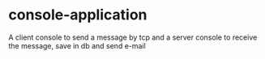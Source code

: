# console-application
A client console to send a message by tcp and a server console to receive the message, save in db and send e-mail

